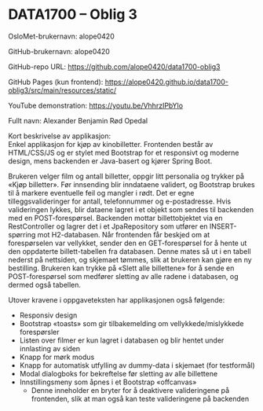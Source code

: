 DATA1700 &ndash; Oblig 3
========================
OsloMet-brukernavn: alope0420

GitHub-brukernavn: alope0420

GitHub-repo URL: https://github.com/alope0420/data1700-oblig3

GitHub Pages (kun frontend): https://alope0420.github.io/data1700-oblig3/src/main/resources/static/

YouTube demonstration: https://youtu.be/VhhrzIPbYlo

Fullt navn: Alexander Benjamin Rød Opedal

Kort beskrivelse av applikasjon:<br>
Enkel applikasjon for kjøp av kinobilletter.
Frontenden består av HTML/CSS/JS
    og er stylet med Bootstrap for et responsivt og moderne design,
    mens backenden er Java-basert og kjører Spring Boot.

Brukeren velger film og antall billetter, oppgir litt personalia og trykker på &laquo;Kjøp billetter&raquo;.
Før innsending blir inndataene validert, og Bootstrap brukes til å markere eventuelle feil og mangler i rødt.
Det er egne tilleggsvalideringer for
    antall,
    telefonnummer
    og e-postadresse.
Hvis valideringen lykkes, blir dataene lagret i et objekt som sendes til backenden med en POST-forespørsel.
Backenden mottar billettobjektet via en RestController
    og lagrer det i et JpaRepository som utfører en INSERT-spørring mot H2-databasen.
Når frontenden får beskjed om at forespørselen var vellykket,
    sender den en GET-forespørsel for å hente ut den oppdaterte billett-tabellen fra databasen.
Denne mates så ut i en tabell nederst på nettsiden,
    og skjemaet tømmes, slik at brukeren kan gjøre en ny bestilling.
Brukeren kan trykke på &laquo;Slett alle billettene&raquo;
    for å sende en POST-forespørsel som medfører sletting av alle radene i databasen, og dermed også tabellen.

Utover kravene i oppgaveteksten har applikasjonen også følgende:
* Responsiv design
* Bootstrap &laquo;toasts&raquo; som gir tilbakemelding om vellykkede/mislykkede forespørsler
* Listen over filmer er kun lagret i databasen og blir hentet under innlasting av siden
* Knapp for mørk modus
* Knapp for automatisk utfylling av dummy-data i skjemaet (for testformål)
* Modal dialogboks for bekreftelse før sletting av alle billettene
* Innstillingsmeny som åpnes i et Bootstrap &laquo;offcanvas&raquo;
  * Denne inneholder en bryter for å deaktivere valideringene på frontenden, slik at man også kan teste valideringene på backenden